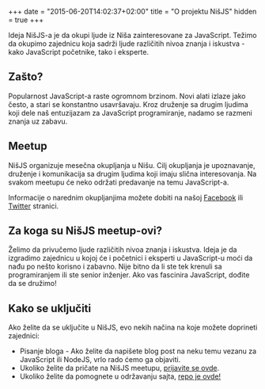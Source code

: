 +++
date = "2015-06-20T14:02:37+02:00"
title = "O projektu NišJS"
hidden = true
+++

Ideja NišJS-a je da okupi ljude iz Niša zainteresovane za JavaScript. Težimo da okupimo zajednicu koja sadrži ljude različitih nivoa znanja i iskustva - kako JavaScript početnike, tako i eksperte.

## Zašto?

Popularnost JavaScript-a raste ogromnom brzinom. Novi alati izlaze jako često, a stari se konstantno usavršavaju. Kroz druženje sa drugim ljudima koji dele naš entuzijazam za JavaScript programiranje, nadamo se razmeni znanja uz zabavu.

## Meetup

NišJS organizuje mesečna okupljanja u Nišu. Cilj okupljanja je upoznavanje, druženje i komunikacija sa drugim ljudima koji imaju slična interesovanja. Na svakom meetupu će neko održati predavanje na temu JavaScript-a.

Informacije o narednim okupljanjima možete dobiti na našoj [Facebook](https://www.facebook.com/nisjs/) ili [Twitter](https://twitter.com/NisJSmeetups) stranici.

## Za koga su NišJS meetup-ovi?

Želimo da privučemo ljude različitih nivoa znanja i iskustva. Ideja je da izgradimo zajednicu u kojoj će i početnici i eksperti u JavaScript-u moći da nađu po nešto korisno i zabavno. Nije bitno da li ste tek krenuli sa programiranjem ili ste senior inženjer. Ako vas fascinira JavaScript, dođite da se družimo!

## Kako se uključiti

Ako želite da se uključite u NišJS, evo nekih načina na koje možete doprineti zajednici:

- Pisanje bloga - Ako želite da napišete blog post na neku temu vezanu za JavaScript ili NodeJS, vrlo rado ćemo ga objaviti.
- Ukoliko želite da pričate na NišJS meetupu, [prijavite se ovde](github.com/nisjs/cfp).
- Ukoliko želite da pomognete u održavanju sajta, [repo je ovde!](https://github.com/petarjs/nisjs)